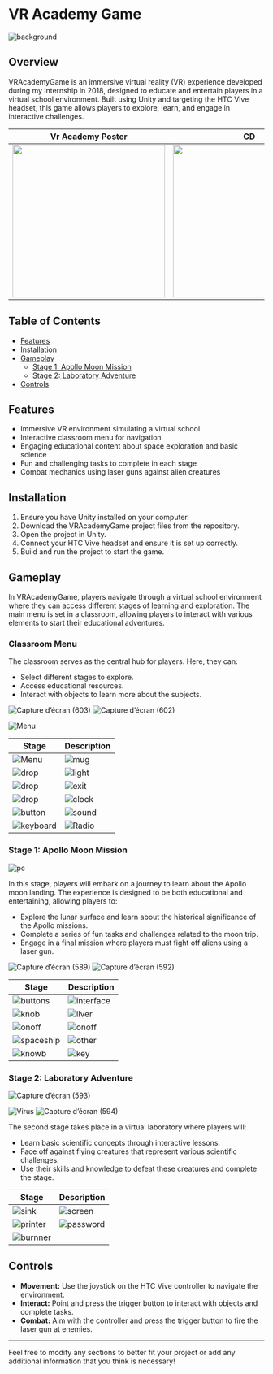 # VR Academy Game

![background](https://github.com/user-attachments/assets/3e8a5e69-2c79-4e27-a2a9-048a1ece1a05)

## Overview

VRAcademyGame is an immersive virtual reality (VR) experience developed during my internship in 2018, designed to educate and entertain players in a virtual school environment. Built using Unity and targeting the HTC Vive headset, this game allows players to explore, learn, and engage in interactive challenges.

| Vr Academy Poster | CD |Robot friend |
|-------------------|----|----|
|<img src="https://github.com/user-attachments/assets/0b8ff847-8270-44ee-a7e4-8af3e7f0add3" width="300" height="auto"> | <img src="https://github.com/user-attachments/assets/2f05c507-53b7-4ed9-ab27-b593c8533bc3" width="300" height="auto"> | <img src="https://github.com/user-attachments/assets/4531a296-b02f-4677-a646-7dbde111d1cd" width="300" height="auto">|


## Table of Contents

- [Features](#features)
- [Installation](#installation)
- [Gameplay](#gameplay)
  - [Stage 1: Apollo Moon Mission](#stage-1-apollo-moon-mission)
  - [Stage 2: Laboratory Adventure](#stage-2-laboratory-adventure)
- [Controls](#controls)

## Features

- Immersive VR environment simulating a virtual school
- Interactive classroom menu for navigation
- Engaging educational content about space exploration and basic science
- Fun and challenging tasks to complete in each stage
- Combat mechanics using laser guns against alien creatures

## Installation

1. Ensure you have Unity installed on your computer.
2. Download the VRAcademyGame project files from the repository.
3. Open the project in Unity.
4. Connect your HTC Vive headset and ensure it is set up correctly.
5. Build and run the project to start the game.

## Gameplay
In VRAcademyGame, players navigate through a virtual school environment where they can access different stages of learning and exploration. The main menu is set in a classroom, allowing players to interact with various elements to start their educational adventures.

### Classroom Menu

The classroom serves as the central hub for players. Here, they can:
- Select different stages to explore.
- Access educational resources.
- Interact with objects to learn more about the subjects.

![Capture d’écran (603)](https://github.com/user-attachments/assets/1ab7fbe9-c057-4768-87e1-84c2ed9c4e07)
![Capture d’écran (602)](https://github.com/user-attachments/assets/50fd3a5d-4449-43f4-8bed-2c54f8555c12)


![Menu](https://github.com/user-attachments/assets/14dfdc0b-73da-4bcd-ab9b-993b14bf9ed8)


| Stage | Description | 
|-------|-------------|
|![Menu](https://github.com/user-attachments/assets/366fb087-f49c-40a8-85bc-be3060db5327)|![mug](https://github.com/user-attachments/assets/b680f8ed-ae7b-4233-9e99-b1d4ed19c3e9)|
|![drop](https://github.com/user-attachments/assets/bfb78608-d2a5-4659-999a-6f9aca2a0bb9)|![light](https://github.com/user-attachments/assets/5151338c-f802-493f-8927-3a12a7438ad2)|![flag]|
|![drop](https://github.com/user-attachments/assets/7ff8b2eb-4fc7-4bcf-b2cf-0903a322cb57)|![exit](https://github.com/user-attachments/assets/4e9af9b5-b948-47a6-b789-aa0e6d180f42)|
|![drop](https://github.com/user-attachments/assets/6159569e-1fbb-4fda-8857-82e38c74c4cd)|![clock](https://github.com/user-attachments/assets/e9bb219b-2d69-4576-a830-567ca6f1c013)|
|![button](https://github.com/user-attachments/assets/2af2e971-e6fc-4c6d-bf5d-7ed60c6ed0f7)|![sound](https://github.com/user-attachments/assets/a53563b6-369f-4740-aba8-5ac4d784e8d8)|
|![keyboard](https://github.com/user-attachments/assets/d92f747c-12da-40da-b862-26e168744dc7)|![Radio](https://github.com/user-attachments/assets/82a739f3-e4d6-4eb5-9956-87212ab02f60)|

### Stage 1: Apollo Moon Mission
![pc](https://github.com/user-attachments/assets/64520110-2113-4e23-8c95-1dea0f9541db)

In this stage, players will embark on a journey to learn about the Apollo moon landing. The experience is designed to be both educational and entertaining, allowing players to:

- Explore the lunar surface and learn about the historical significance of the Apollo missions.
- Complete a series of fun tasks and challenges related to the moon trip.
- Engage in a final mission where players must fight off aliens using a laser gun.

![Capture d’écran (589)](https://github.com/user-attachments/assets/8a49465b-5e66-4065-aa8b-0a54cb886bbf)
![Capture d’écran (592)](https://github.com/user-attachments/assets/ec07e9de-2183-449f-9d28-38a5ec61933e)


| Stage | Description | 
|-------|-------------|
|![buttons](https://github.com/user-attachments/assets/6d003606-af79-443d-a6f7-12d81fe69102)| ![interface](https://github.com/user-attachments/assets/24252a33-8420-4d74-bc74-9c96519aeac1)| 
|![knob](https://github.com/user-attachments/assets/da4b70fa-e7e6-4d88-a72a-ccd9614fe43b)| ![liver](https://github.com/user-attachments/assets/1f2ea122-9c63-4182-a87f-48f62d1d0de6)| 
|![onoff](https://github.com/user-attachments/assets/deff4d8f-1068-474e-8aef-f6fcd0482c2b) | ![onoff](https://github.com/user-attachments/assets/eaa86085-4dfe-4fe0-a822-340ea10008dd)| 
|![spaceship](https://github.com/user-attachments/assets/efdf658f-fd9a-491d-bbd5-fa83ec3a6bb7)|![other](https://github.com/user-attachments/assets/f60ff210-22a8-46c1-a846-a112415e638b)|
|![knowb](https://github.com/user-attachments/assets/a53f8315-3f0f-4665-aa8b-419e1939e90f)|![key](https://github.com/user-attachments/assets/7cef6f3f-a1e9-4bab-b4bd-c0e425e60491)|

### Stage 2: Laboratory Adventure
![Capture d’écran (593)](https://github.com/user-attachments/assets/53abd987-06af-46da-8b64-c95e493b6c1d)

![Virus](https://github.com/user-attachments/assets/beb4a2ef-9af3-4c13-a703-5515e42af752)
![Capture d’écran (594)](https://github.com/user-attachments/assets/c5f0a32f-ad23-4229-bc7d-2c456df3bb51)


The second stage takes place in a virtual laboratory where players will:

- Learn basic scientific concepts through interactive lessons.
- Face off against flying creatures that represent various scientific challenges.
- Use their skills and knowledge to defeat these creatures and complete the stage.

| Stage | Description | 
|-------|-------------|
|![sink](https://github.com/user-attachments/assets/eca5466f-bcf7-48e9-8f06-863e9c676796)|![screen](https://github.com/user-attachments/assets/2aab5260-934c-4510-9528-0e74218f2790)|
|![printer](https://github.com/user-attachments/assets/6b087168-a097-426f-920e-ee272aab19be)|![password](https://github.com/user-attachments/assets/aa6fc055-7ddd-4a96-b1db-2a669fc62c09)|
|![burnner](https://github.com/user-attachments/assets/7a19e035-9d34-419d-bd74-ae41d9fad14c)||

## Controls

- **Movement:** Use the joystick on the HTC Vive controller to navigate the environment.
- **Interact:** Point and press the trigger button to interact with objects and complete tasks.
- **Combat:** Aim with the controller and press the trigger button to fire the laser gun at enemies.



---

Feel free to modify any sections to better fit your project or add any additional information that you think is necessary!

